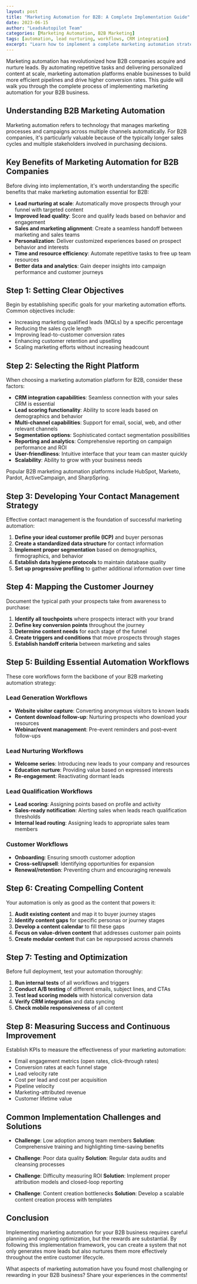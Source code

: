 ```yaml
---
layout: post
title: "Marketing Automation for B2B: A Complete Implementation Guide"
date: 2023-06-15
author: "LeadsAutopilot Team"
categories: [Marketing Automation, B2B Marketing]
tags: [automation, lead nurturing, workflows, CRM integration]
excerpt: "Learn how to implement a complete marketing automation strategy for your B2B business, from selecting the right platforms to creating effective workflows and measuring success."
---
```


Marketing automation has revolutionized how B2B companies acquire and nurture leads. By automating repetitive tasks and delivering personalized content at scale, marketing automation platforms enable businesses to build more efficient pipelines and drive higher conversion rates. This guide will walk you through the complete process of implementing marketing automation for your B2B business.

## Understanding B2B Marketing Automation

Marketing automation refers to technology that manages marketing processes and campaigns across multiple channels automatically. For B2B companies, it's particularly valuable because of the typically longer sales cycles and multiple stakeholders involved in purchasing decisions.

## Key Benefits of Marketing Automation for B2B Companies

Before diving into implementation, it's worth understanding the specific benefits that make marketing automation essential for B2B:

- **Lead nurturing at scale**: Automatically move prospects through your funnel with targeted content
- **Improved lead quality**: Score and qualify leads based on behavior and engagement
- **Sales and marketing alignment**: Create a seamless handoff between marketing and sales teams
- **Personalization**: Deliver customized experiences based on prospect behavior and interests
- **Time and resource efficiency**: Automate repetitive tasks to free up team resources
- **Better data and analytics**: Gain deeper insights into campaign performance and customer journeys

## Step 1: Setting Clear Objectives

Begin by establishing specific goals for your marketing automation efforts. Common objectives include:

- Increasing marketing qualified leads (MQLs) by a specific percentage
- Reducing the sales cycle length
- Improving lead-to-customer conversion rates
- Enhancing customer retention and upselling
- Scaling marketing efforts without increasing headcount

## Step 2: Selecting the Right Platform

When choosing a marketing automation platform for B2B, consider these factors:

- **CRM integration capabilities**: Seamless connection with your sales CRM is essential
- **Lead scoring functionality**: Ability to score leads based on demographics and behavior
- **Multi-channel capabilities**: Support for email, social, web, and other relevant channels
- **Segmentation options**: Sophisticated contact segmentation possibilities
- **Reporting and analytics**: Comprehensive reporting on campaign performance and ROI
- **User-friendliness**: Intuitive interface that your team can master quickly
- **Scalability**: Ability to grow with your business needs

Popular B2B marketing automation platforms include HubSpot, Marketo, Pardot, ActiveCampaign, and SharpSpring.

## Step 3: Developing Your Contact Management Strategy

Effective contact management is the foundation of successful marketing automation:

1. **Define your ideal customer profile (ICP)** and buyer personas
2. **Create a standardized data structure** for contact information
3. **Implement proper segmentation** based on demographics, firmographics, and behavior
4. **Establish data hygiene protocols** to maintain database quality
5. **Set up progressive profiling** to gather additional information over time

## Step 4: Mapping the Customer Journey

Document the typical path your prospects take from awareness to purchase:

1. **Identify all touchpoints** where prospects interact with your brand
2. **Define key conversion points** throughout the journey
3. **Determine content needs** for each stage of the funnel
4. **Create triggers and conditions** that move prospects through stages
5. **Establish handoff criteria** between marketing and sales

## Step 5: Building Essential Automation Workflows

These core workflows form the backbone of your B2B marketing automation strategy:

### Lead Generation Workflows
- **Website visitor capture**: Converting anonymous visitors to known leads
- **Content download follow-up**: Nurturing prospects who download your resources
- **Webinar/event management**: Pre-event reminders and post-event follow-ups

### Lead Nurturing Workflows
- **Welcome series**: Introducing new leads to your company and resources
- **Education nurture**: Providing value based on expressed interests
- **Re-engagement**: Reactivating dormant leads

### Lead Qualification Workflows
- **Lead scoring**: Assigning points based on profile and activity
- **Sales-ready notification**: Alerting sales when leads reach qualification thresholds
- **Internal lead routing**: Assigning leads to appropriate sales team members

### Customer Workflows
- **Onboarding**: Ensuring smooth customer adoption
- **Cross-sell/upsell**: Identifying opportunities for expansion
- **Renewal/retention**: Preventing churn and encouraging renewals

## Step 6: Creating Compelling Content

Your automation is only as good as the content that powers it:

1. **Audit existing content** and map it to buyer journey stages
2. **Identify content gaps** for specific personas or journey stages
3. **Develop a content calendar** to fill these gaps
4. **Focus on value-driven content** that addresses customer pain points
5. **Create modular content** that can be repurposed across channels

## Step 7: Testing and Optimization

Before full deployment, test your automation thoroughly:

1. **Run internal tests** of all workflows and triggers
2. **Conduct A/B testing** of different emails, subject lines, and CTAs
3. **Test lead scoring models** with historical conversion data
4. **Verify CRM integration** and data syncing
5. **Check mobile responsiveness** of all content

## Step 8: Measuring Success and Continuous Improvement

Establish KPIs to measure the effectiveness of your marketing automation:

- Email engagement metrics (open rates, click-through rates)
- Conversion rates at each funnel stage
- Lead velocity rate
- Cost per lead and cost per acquisition
- Pipeline velocity
- Marketing-attributed revenue
- Customer lifetime value

## Common Implementation Challenges and Solutions

- **Challenge**: Low adoption among team members
  **Solution**: Comprehensive training and highlighting time-saving benefits

- **Challenge**: Poor data quality
  **Solution**: Regular data audits and cleansing processes

- **Challenge**: Difficulty measuring ROI
  **Solution**: Implement proper attribution models and closed-loop reporting

- **Challenge**: Content creation bottlenecks
  **Solution**: Develop a scalable content creation process with templates

## Conclusion

Implementing marketing automation for your B2B business requires careful planning and ongoing optimization, but the rewards are substantial. By following this implementation framework, you can create a system that not only generates more leads but also nurtures them more effectively throughout the entire customer lifecycle.

What aspects of marketing automation have you found most challenging or rewarding in your B2B business? Share your experiences in the comments! 